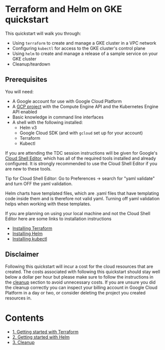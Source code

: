 # Terraform and Helm on GKE quickstart

This quickstart will walk you through:
* Using `terraform` to create and manage a GKE cluster in a VPC network
* Configuring `kubectl` for access to the GKE cluster's control plane
* Using `helm` to create and manage a release of a sample service on your GKE cluster
* Cleanup/teardown

## Prerequisites
You will need:
* A Google account for use with Google Cloud Platform
* A [GCP project](https://cloud.google.com/resource-manager/docs/creating-managing-projects) with the Compute Engine API and the Kubernetes Engine API enabled
* Basic knowledge in command line interfaces
* A shell with the following installed:
  * Helm v3
  * Google Cloud SDK (and with `gcloud` set up for your account)
  * Terraform
  * Kubectl

If you are attending the TDC session instructions will be given for Google's [Cloud Shell Editor](https://shell.cloud.google.com), which has all of the required tools installed and already configured. It is strongly recommended to use the Cloud Shell Editor if you are new to these tools.

Tip for Cloud Shell Editor: Go to Preferences -> search for "yaml validate" and turn OFF the yaml validation.

Helm charts have templated files, which are .yaml files that have templating code inside them and is therefore not valid yaml. Turning off yaml validation helps when working with these templates.

If you are planning on using your local machine and not the Cloud Shell Editor here are some links to installation instructions
* [Installing Terraform](https://learn.hashicorp.com/tutorials/terraform/install-cli)
* [Installing Helm](https://helm.sh/docs/intro/install/)
* [Installing kubectl](https://kubernetes.io/docs/tasks/tools/)

## Disclaimer
Following this quickstart will incur a cost for the cloud resources that are created. The costs associated with following this quickstart should stay well below a dollar per hour but please make sure to follow the instructions in the [cleanup](/cleanup/) section to avoid unnecessary costs. If you are unsure you did the cleanup correctly you can inspect your billing account in Google Cloud Platform in a day or two, or consider deleting the project you created resources in.


# Contents
* [1. Getting started with Terraform](/terraform/)
* [2. Getting started with Helm](/helm/)
* [3. Cleanup](/cleanup/)

